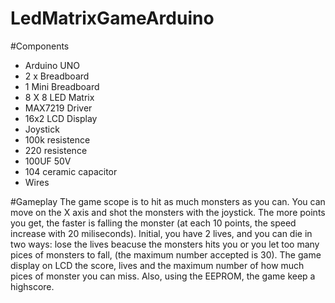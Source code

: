 # LedMatrixGameArduino
#Components
 - Arduino UNO
 - 2 x Breadboard
 - 1 Mini Breadboard
 - 8 X 8 LED Matrix
 - MAX7219 Driver
 - 16x2 LCD Display
 - Joystick
 - 100k resistence
 - 220 resistence
 - 100UF 50V
 - 104 ceramic capacitor
 - Wires

#Gameplay
The game scope is to hit as much monsters as you can.
You can move on the X axis and shot the monsters with the joystick.
The more points you get, the faster is falling the monster (at each 10 points, the speed increase with 20 miliseconds).
Initial, you have 2 lives, and you can die in two ways: lose the lives beacuse the monsters hits you or you let too many pices of monsters to fall, (the maximum number accepted is 30).
The game display on LCD the score, lives and the maximum number of how much pices of monster you can miss.
Also, using the EEPROM, the game keep a highscore.

